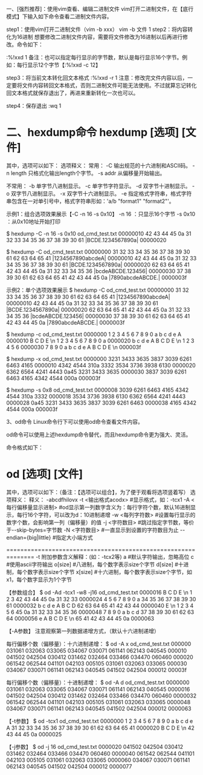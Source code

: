 一、[强烈推荐]：使用vim查看、编辑二进制文件
vim打开二进制文件，在【底行模式】下输入如下命令查看二进制文件内容。

step1：使用vim打开二进制文件（vim -b xxx）
vim -b 文件
1
step2：将内容转化为16进制
想要修改二进制文件内容，需要将文件修改为16进制以后再进行修改。命令如下：

:%!xxd
1
备注：也可以指定每行显示的字节数，默认是每行显示16个字节。例如：每行显示12个字节【:%!xxd -c 12】

step3：将当前文本转化回文本格式
:%!xxd -r
1
注意：修改完文件内容以后，一定要将文件内容转回文本格式，否则二进制文件可能无法使用。不过就算忘记转化回文本格式就保存退出了，再进来重新转化一次也可以。

step4：保存退出
:wq
1


二、hexdump命令
hexdump [选项] [文件]
==============================================================
其中，选项可以如下：
选项释义：
常用：
-C        输出规范的十六进制和ASCII码。
-n length 只格式化输出length个字节。
-s addr   从偏移量开始输出。

不常用：
-b 单字节八进制显示。
-c 单字节字符显示。
-d 双字节十进制显示。
-o 双字节八进制显示。
-x 双字节十六进制显示。
-e 指定格式字符串，格式字符串包含在一对单引号中，格式字符串形如：'a/b "format1" "format2"'。

示例1：组合选项效果展示【-C -n 16 -s 0x10】
-n 16   ：只显示16个字节
-s 0x10 ：从0x10地址开始打印

$ hexdump -C -n 16 -s 0x10 od_cmd_test.txt
00000010  42 43 44 45 0a 31 32 33  34 35 36 37 38 39 30 61  |BCDE.1234567890a|
00000020

$ hexdump -C od_cmd_test.txt
00000000  31 32 33 34 35 36 37 38  39 30 61 62 63 64 65 41  |1234567890abcdeA|
00000010  42 43 44 45 0a 31 32 33  34 35 36 37 38 39 30 61  |BCDE.1234567890a|
00000020  62 63 64 65 41 42 43 44  45 0a 31 32 33 34 35 36  |bcdeABCDE.123456|
00000030  37 38 39 30 61 62 63 64  65 41 42 43 44 45 0a     |7890abcdeABCDE.|
0000003f


示例2：单个选项效果展示
$ hexdump -C od_cmd_test.txt
00000000  31 32 33 34 35 36 37 38  39 30 61 62 63 64 65 41  |1234567890abcdeA|
00000010  42 43 44 45 0a 31 32 33  34 35 36 37 38 39 30 61  |BCDE.1234567890a|
00000020  62 63 64 65 41 42 43 44  45 0a 31 32 33 34 35 36  |bcdeABCDE.123456|
00000030  37 38 39 30 61 62 63 64  65 41 42 43 44 45 0a     |7890abcdeABCDE.|
0000003f

$ hexdump -c od_cmd_test.txt
0000000   1   2   3   4   5   6   7   8   9   0   a   b   c   d   e   A
0000010   B   C   D   E  \n   1   2   3   4   5   6   7   8   9   0   a
0000020   b   c   d   e   A   B   C   D   E  \n   1   2   3   4   5   6
0000030   7   8   9   0   a   b   c   d   e   A   B   C   D   E  \n
000003f

$ hexdump -x od_cmd_test.txt
0000000    3231    3433    3635    3837    3039    6261    6463    4165
0000010    4342    4544    310a    3332    3534    3736    3938    6130
0000020    6362    6564    4241    4443    0a45    3231    3433    3635
0000030    3837    3039    6261    6463    4165    4342    4544    000a
000003f

$ hexdump -s 0x8 od_cmd_test.txt
0000008 3039 6261 6463 4165 4342 4544 310a 3332
0000018 3534 3736 3938 6130 6362 6564 4241 4443
0000028 0a45 3231 3433 3635 3837 3039 6261 6463
0000038 4165 4342 4544 000a
000003f




3、od命令
Linux命令行下可以使用od命令查看文件内容。

od命令可以使用上述hexdump命令替代，而且hexdump命令更为强大、灵活。

命令格式如下：

od  [选项]  [文件]
==============================================================
其中，选项可以如下：（备注：【选项可以组合】，为了便于观看将选项竖着写）
选项释义：               释义：
-abcdfhilovx
-t <输出格式acodx>       #显示格式，如：-tcx1
-A <每行偏移量显示进制>    #od显示第一列数字含义为：每行字符个数，默认16进制显示，每行16个字符，可以改为d：10进制递增
-w <每列字符数>           #设置每行显示的数字个数，会影响第一列（偏移量）的值
-j <字符数目>            #跳过指定字节数，等价于--skip-bytes=字节数
-N <字符数目>            #一直显示到设置的字符数目为止
--endian={big|little}   #指定大小端方式

==============================================================
-t 附加参数含义解释：(如：-tcx2等)
a          #默认字符输出，忽略高位
c          #使用ascii字符输出
o[size]    #八进制，每个数字表示size个字节
d[size]    #十进制，每个数字表示size个字节
x[size]    #十六进制，每个数字表示size个字节，如x1，每个数字显示为1个字节

【参数组合】
$ od -Ad -tcx1 -w8 -j16 od_cmd_test.txt
0000016   B   C   D   E  \n   1   2   3
         42  43  44  45  0a  31  32  33
0000024   4   5   6   7   8   9   0   a
         34  35  36  37  38  39  30  61
0000032   b   c   d   e   A   B   C   D
         62  63  64  65  41  42  43  44
0000040   E  \n   1   2   3   4   5   6
         45  0a  31  32  33  34  35  36
0000048   7   8   9   0   a   b   c   d
         37  38  39  30  61  62  63  64
0000056   e   A   B   C   D   E  \n
         65  41  42  43  44  45  0a
0000063

【-A参数】
注意观察第一列数据递增方式，（默认十六进制递增）

每行偏移个数（偏移量）：十六进制递增：
$ od -A x od_cmd_test.txt
000000 031061 032063 033065 034067 030071 061141 062143 040545
000010 041502 042504 030412 031462 032464 033466 034470 060460
000020 061542 062544 041101 042103 005105 031061 032063 033065
000030 034067 030071 061141 062143 040545 041502 042504 000012
00003f

每行偏移个数（偏移量）：十进制递增：
$ od -A d od_cmd_test.txt
0000000 031061 032063 033065 034067 030071 061141 062143 040545
0000016 041502 042504 030412 031462 032464 033466 034470 060460
0000032 061542 062544 041101 042103 005105 031061 032063 033065
0000048 034067 030071 061141 062143 040545 041502 042504 000012
0000063

【-t参数】
$ od -tcx1 od_cmd_test.txt
0000000   1   2   3   4   5   6   7   8   9   0   a   b   c   d   e   A
         31  32  33  34  35  36  37  38  39  30  61  62  63  64  65  41
0000020   B   C   D   E  \n
         42  43  44  45  0a
0000025

【-j参数】
$ od -j 16 od_cmd_test.txt
0000020 041502 042504 030412 031462 032464 033466 034470 060460
0000040 061542 062544 041101 042103 005105 031061 032063 033065
0000060 034067 030071 061141 062143 040545 041502 042504 000012
0000077